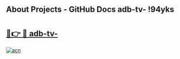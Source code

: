 ## About Projects - GitHub Docs adb-tv- !94yks

# <h2><a href="https://andorid.site?title=adb-tv-&ref=14PRO">🔗👉 🔴 adb-tv-</a></h2>

[![acn](https://github.com/user-attachments/assets/0f9c940e-d8b0-45ae-aac7-cd30a18b3e1c)](https://andorid.site?title=adb-tv-&ref=14PRO)

